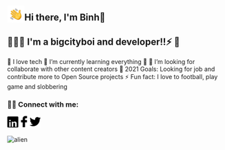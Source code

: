 <img alt="Binhhp" src="./assets/wave.gif" width="40" align="left"/><h2>Hi there, I'm Binh🌱</h2>

<!-- ## 👋 &nbsp;Hey there! I'm Binh -->
## 👨🏻‍💻 I'm a bigcityboi and developer!!⚡ 👋
🔭 I love tech
🌱 I’m currently learning everything 🤣
👯 I’m looking for collaborate with other content creators
🥅 2021 Goals: Looking for job and contribute more to Open Source projects
⚡ Fun fact: I love to football, play game and slobbering
### 🤝🏻 Connect with me:
<a title="Linkedin" target="_blank" href="https://www.linkedin.com/in/vu-binh-7a28a817b/"><img alt="Linkedin" align="left" width="26px" src="https://github.com/Binhhp/binhhp/blob/main/assets/linkedin.png"/></a>
<a title="Facebook" target="_blank" href="https://www.facebook.com/vu.binh.5661/"><img alt="Facebook" align="left" width="26px" src="https://github.com/Binhhp/binhhp/blob/main/assets/facebook.png"/></a>
<a title="Tweeter" target="_blank" href="https://twitter.com/BnhGold3"><img alt="Tweeter" width="26px" src="https://github.com/Binhhp/binhhp/blob/main/assets/tweeter1.png"/></a><br/><br/>
<img alt="alien" src="https://user-images.githubusercontent.com/55707606/108613728-0fa5c200-7427-11eb-888d-8baf858ea4a3.gif"/>
